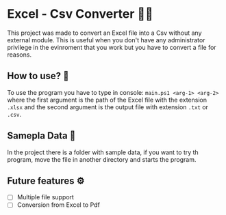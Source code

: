 # Excel - Csv Converter 🔄️📄

This project was made to convert an Excel file into a Csv without any external module. This is useful when you don't
have any administrator privilege in the evinroment that you work but you have to convert a file for reasons.

## How to use? 🚩

To use the program you have to type in console: `main.ps1 <arg-1> <arg-2>` where the first argument is the path of
the Excel file with the extension `.xlsx` and the second argument is the output file with extension `.txt` or `.csv`.

## Samepla Data 🔢

In the project there is a folder with sample data, if you want to try th program, move the file in another directory and starts the program.

## Future features ⚙️

- [ ] Multiple file support
- [ ] Conversion from Excel to Pdf
